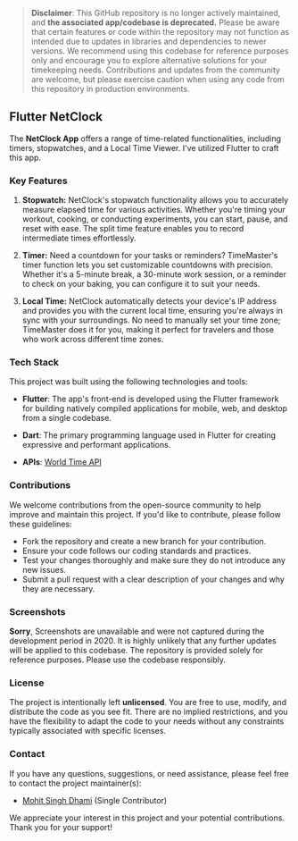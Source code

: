 > **Disclaimer**: This GitHub repository is no longer actively maintained, and **the associated app/codebase is deprecated.** Please be aware that certain features or code within the repository may not function as intended due to updates in libraries and dependencies to newer versions. We recommend using this codebase for reference purposes only and encourage you to explore alternative solutions for your timekeeping needs. Contributions and updates from the community are welcome, but please exercise caution when using any code from this repository in production environments.

## Flutter NetClock

 The **NetClock App** offers a range of time-related functionalities, including timers, stopwatches, and a Local Time Viewer. I've utilized Flutter to craft this app.

### **Key Features**

1.  **Stopwatch:** NetClock's stopwatch functionality allows you to accurately measure elapsed time for various activities. Whether you're timing your workout, cooking, or conducting experiments, you can start, pause, and reset with ease. The split time feature enables you to record intermediate times effortlessly.
    
2.  **Timer:** Need a countdown for your tasks or reminders? TimeMaster's timer function lets you set customizable countdowns with precision. Whether it's a 5-minute break, a 30-minute work session, or a reminder to check on your baking, you can configure it to suit your needs.
    
3.  **Local Time:** NetClock automatically detects your device's IP address and provides you with the current local time, ensuring you're always in sync with your surroundings. No need to manually set your time zone; TimeMaster does it for you, making it perfect for travelers and those who work across different time zones.


### **Tech Stack**

This project was built using the following technologies and tools:

-   **Flutter**: The app's front-end is developed using the Flutter framework for building natively compiled applications for mobile, web, and desktop from a single codebase.
    
-   **Dart**: The primary programming language used in Flutter for creating expressive and performant applications.
    
-   **APIs**: [World Time API](https://worldtimeapi.org/)


### **Contributions**

We welcome contributions from the open-source community to help improve and maintain this project. If you'd like to contribute, please follow these guidelines:

-   Fork the repository and create a new branch for your contribution.
-   Ensure your code follows our coding standards and practices.
-   Test your changes thoroughly and make sure they do not introduce any new issues.
-   Submit a pull request with a clear description of your changes and why they are necessary.

### **Screenshots**
**Sorry**, Screenshots are unavailable and were not captured during the development period in 2020. It is highly unlikely that any further updates will be applied to this codebase. The repository is provided solely for reference purposes. Please use the codebase responsibly.


### **License**

The project is intentionally left **unlicensed**. You are free to use, modify, and distribute the code as you see fit. There are no implied restrictions, and you have the flexibility to adapt the code to your needs without any constraints typically associated with specific licenses.



### **Contact**

If you have any questions, suggestions, or need assistance, please feel free to contact the project maintainer(s):

-   [Mohit Singh Dhami](mailto:mohitdhamipth24@gmail.com) (Single Contributor)

We appreciate your interest in this project and your potential contributions. Thank you for your support!

